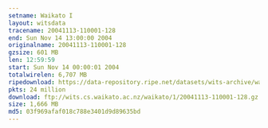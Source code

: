 ```yaml
---
setname: Waikato I
layout: witsdata
tracename: 20041113-110001-128
end: Sun Nov 14 13:00:00 2004
originalname: 20041113-110001-128
gzsize: 601 MB
len: 12:59:59
start: Sun Nov 14 00:00:01 2004
totalwirelen: 6,707 MB
ripedownload: https://data-repository.ripe.net/datasets/wits-archive/waikato/1/20041113-110001-128.gz
pkts: 24 million
download: ftp://wits.cs.waikato.ac.nz/waikato/1/20041113-110001-128.gz
size: 1,666 MB
md5: 03f969afaf018c788e3401d9d89635bd
---
```


